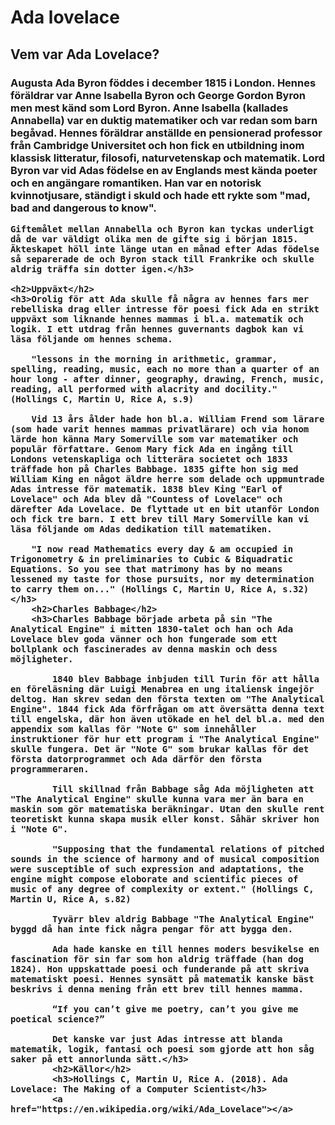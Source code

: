 <!DOCTYPE html>
<html></html>
<head>
    <title>Ada lovalace</title>
</head>
<body> 
    <h1>Ada lovelace</h1> 
</body>
<H2>Vem var Ada Lovelace?</H2>
<h3>
    Augusta Ada Byron föddes i december 1815 i London. Hennes föräldrar var Anne Isabella Byron och George Gordon Byron men mest känd som Lord Byron. Anne Isabella (kallades Annabella) var en duktig matematiker och var redan som barn begåvad. Hennes föräldrar anställde en pensionerad professor från Cambridge Universitet och hon fick en utbildning inom klassisk litteratur, filosofi, naturvetenskap och matematik. Lord Byron var vid Adas födelse en av Englands mest kända poeter och en angängare romantiken. Han var en notorisk kvinnotjusare, ständigt i skuld och hade ett rykte som "mad, bad and dangerous to know".
    
    Giftemålet mellan Annabella och Byron kan tyckas underligt då de var väldigt olika men de gifte sig i början 1815. Äkteskapet höll inte länge utan en månad efter Adas födelse så separerade de och Byron stack till Frankrike och skulle aldrig träffa sin dotter igen.</h3>

    <h2>Uppväxt</h2>
    <h3>Orolig för att Ada skulle få några av hennes fars mer rebelliska drag eller intresse för poesi fick Ada en strikt uppväxt som liknande hennes mammas i bl.a. matematik och logik. I ett utdrag från hennes guvernants dagbok kan vi läsa följande om hennes schema.

        "lessons in the morning in arithmetic, grammar, spelling, reading, music, each no more than a quarter of an hour long - after dinner, geography, drawing, French, music, reading, all performed with alacrity and docility." (Hollings C, Martin U, Rice A, s.9)
        
        Vid 13 års ålder hade hon bl.a. William Frend som lärare (som hade varit hennes mammas privatlärare) och via honom lärde hon känna Mary Somerville som var matematiker och populär författare. Genom Mary fick Ada en ingång till Londons vetenskapliga och litterära societet och 1833 träffade hon på Charles Babbage. 1835 gifte hon sig med William King en något äldre herre som delade och uppmuntrade Adas intresse för matematik. 1838 blev King "Earl of Lovelace" och Ada blev då "Countess of Lovelace" och därefter Ada Lovelace. De flyttade ut en bit utanför London och fick tre barn. I ett brev till Mary Somerville kan vi läsa följande om Adas dedikation till matematiken.
        
        "I now read Mathematics every day & am occupied in Trigonometry & in preliminaries to Cubic & Biquadratic Equations. So you see that matrimony has by no means lessened my taste for those pursuits, nor my determination to carry them on..." (Hollings C, Martin U, Rice A, s.32)</h3>
        <h2>Charles Babbage</h2>
        <h3>Charles Babbage började arbeta på sin "The Analytical Engine" i mitten 1830-talet och han och Ada Lovelace blev goda vänner och hon fungerade som ett bollplank och fascinerades av denna maskin och dess möjligheter.

            1840 blev Babbage inbjuden till Turin för att hålla en föreläsning där Luigi Menabrea en ung italiensk ingejör deltog. Han skrev sedan den första texten om "The Analytical Engine". 1844 fick Ada förfrågan om att översätta denna text till engelska, där hon även utökade en hel del bl.a. med den appendix som kallas för "Note G" som innehåller instruktioner för hur ett program i "The Analytical Engine" skulle fungera. Det är "Note G" som brukar kallas för det första datorprogrammet och Ada därför den första programmeraren.
            
            Till skillnad från Babbage såg Ada möjligheten att "The Analytical Engine" skulle kunna vara mer än bara en maskin som gör matematiska beräkningar. Utan den skulle rent teoretiskt kunna skapa musik eller konst. Såhär skriver hon i "Note G".
            
            "Supposing that the fundamental relations of pitched sounds in the science of harmony and of musical composition were susceptible of such expression and adaptations, the engine might compose eloborate and scientific pieces of music of any degree of complexity or extent." (Hollings C, Martin U, Rice A, s.82)
            
            Tyvärr blev aldrig Babbage "The Analytical Engine" byggd då han inte fick några pengar för att bygga den.
            
            Ada hade kanske en till hennes moders besvikelse en fascination för sin far som hon aldrig träffade (han dog 1824). Hon uppskattade poesi och funderande på att skriva matematiskt poesi. Hennes synsätt på matematik kanske bäst beskrivs i denna mening från ett brev till hennes mamma.
            
            “If you can’t give me poetry, can’t you give me poetical science?”
            
            Det kanske var just Adas intresse att blanda matematik, logik, fantasi och poesi som gjorde att hon såg saker på ett annorlunda sätt.</h3>
            <h2>Källor</h2>
            <h3>Hollings C, Martin U, Rice A. (2018). Ada Lovelace: The Making of a Computer Scientist</h3>
            <a href="https://en.wikipedia.org/wiki/Ada_Lovelace"></a>
